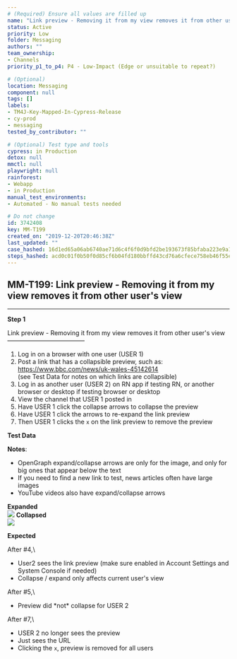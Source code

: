 ```yaml
---
# (Required) Ensure all values are filled up
name: "Link preview - Removing it from my view removes it from other user's view"
status: Active
priority: Low
folder: Messaging
authors: ""
team_ownership: 
- Channels
priority_p1_to_p4: P4 - Low-Impact (Edge or unsuitable to repeat?)

# (Optional)
location: Messaging
component: null
tags: []
labels: 
- TM4J-Key-Mapped-In-Cypress-Release
- cy-prod
- messaging
tested_by_contributor: ""

# (Optional) Test type and tools
cypress: in Production
detox: null
mmctl: null
playwright: null
rainforest: 
- Webapp
- in Production
manual_test_environments: 
- Automated - No manual tests needed

# Do not change
id: 3742408
key: MM-T199
created_on: "2019-12-20T20:46:38Z"
last_updated: ""
case_hashed: 16d1ed65a06ab6740ae71d6c4f6f0d9bfd2be193673f85bfaba223e9a199fc4fc6ca1bd1dbecef39384dda3aeb10591a
steps_hashed: acd0c01f0b50f0d85cf6b04fd180bbffd43cd76a6cfece758eb46f55e0f5911e55c024509647dcb25574ed865feeb8ba
---
```


<!-- (Auto-generated) Based on frontmatter's "key" and "name" -->

## MM-T199: Link preview - Removing it from my view removes it from other user's view

---

**Step 1**

Link preview - Removing it from my view removes it from other user's view\
–––––––––––––––––––––––––

1. Log in on a browser with one user (USER 1)
2. Post a link that has a collapsible preview, such as:\
   <https://www.bbc.com/news/uk-wales-45142614>\
   (see Test Data for notes on which links are collapsible)
3. Log in as another user (USER 2) on RN app if testing RN, or another browser or desktop if testing browser or desktop
4. View the channel that USER 1 posted in
5. Have USER 1 click the collapse arrows to collapse the preview
6. Have USER 1 click the arrows to re-expand the link preview
7. Then USER 1 clicks the `x` on the link preview to remove the preview

**Test Data**

**Notes**:

- OpenGraph expand/collapse arrows are only for the image, and only for big ones that appear below the text
- If you need to find a new link to test, news articles often have large images
- YouTube videos also have expand/collapse arrows

**Expanded**\
![](https://smartbear-tm4j-prod-us-west-2-attachment-rich-text.s3.us-west-2.amazonaws.com/embedded-f3277290f945470c4add5d21ef3dc7ca7b74388fc7152bfb6b99ae58c66a95a8-1593437679407-1593437679407.png) **Collapsed**\
![](https://smartbear-tm4j-prod-us-west-2-attachment-rich-text.s3.us-west-2.amazonaws.com/embedded-f3277290f945470c4add5d21ef3dc7ca7b74388fc7152bfb6b99ae58c66a95a8-1593437695213-1593437695213.png)

**Expected**

After #4,\\

- User2 sees the link preview (make sure enabled in Account Settings and System Console if needed)
- Collapse / expand only affects current user's view

After #5,\\

- Preview did \*not\* collapse for USER 2

After #7,\\

- USER 2 no longer sees the preview
- Just sees the URL
- Clicking the `x`, preview is removed for all users

